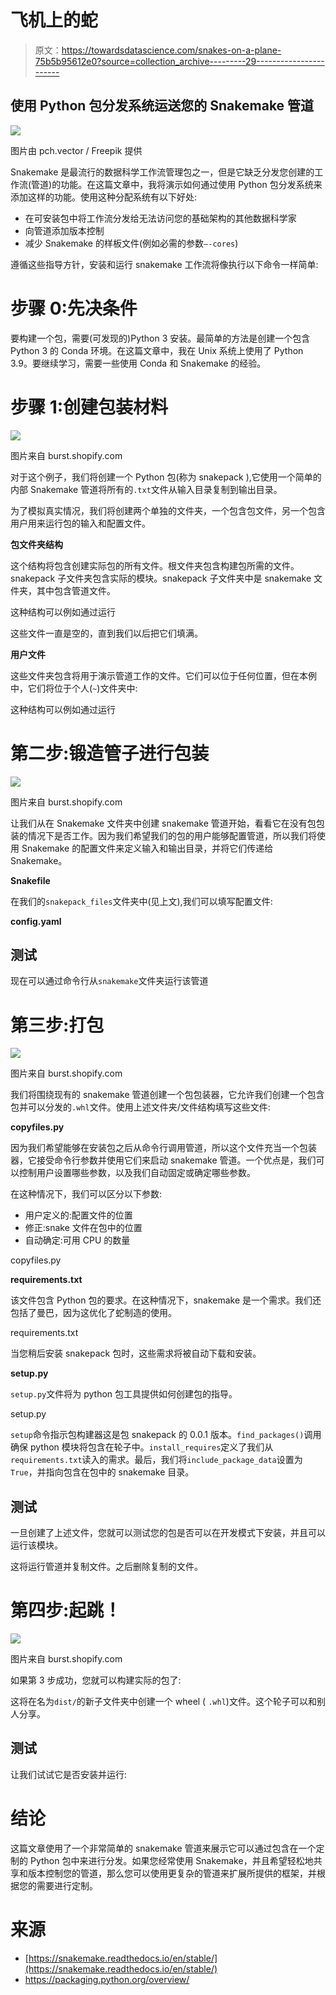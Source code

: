 # 飞机上的蛇

> 原文：<https://towardsdatascience.com/snakes-on-a-plane-75b5b95612e0?source=collection_archive---------29----------------------->

## **使用 Python 包分发系统运送您的 Snakemake 管道**

![](img/b4594e0a94eb1bf9a9ccc1fd93e97af6.png)

图片由 pch.vector / Freepik 提供

Snakemake 是最流行的数据科学工作流管理包之一，但是它缺乏分发您创建的工作流(管道)的功能。在这篇文章中，我将演示如何通过使用 Python 包分发系统来添加这样的功能。使用这种分配系统有以下好处:

*   在可安装包中将工作流分发给无法访问您的基础架构的其他数据科学家
*   向管道添加版本控制
*   减少 Snakemake 的样板文件(例如必需的参数`—-cores`)

遵循这些指导方针，安装和运行 snakemake 工作流将像执行以下命令一样简单:

# 步骤 0:先决条件

要构建一个包，需要(可发现的)Python 3 安装。最简单的方法是创建一个包含 Python 3 的 Conda 环境。在这篇文章中，我在 Unix 系统上使用了 Python 3.9。要继续学习，需要一些使用 Conda 和 Snakemake 的经验。

# 步骤 1:创建包装材料

![](img/25cdaa1b3e38edfadb23716ba1abf8da.png)

图片来自 burst.shopify.com

对于这个例子，我们将创建一个 Python 包(称为 snakepack ),它使用一个简单的内部 Snakemake 管道将所有的`.txt`文件从输入目录复制到输出目录。

为了模拟真实情况，我们将创建两个单独的文件夹，一个包含包文件，另一个包含用户用来运行包的输入和配置文件。

**包文件夹结构**

这个结构将包含创建实际包的所有文件。根文件夹包含构建包所需的文件。snakepack 子文件夹包含实际的模块。snakepack 子文件夹中是 snakemake 文件夹，其中包含管道文件。

这种结构可以例如通过运行

这些文件一直是空的，直到我们以后把它们填满。

**用户文件**

这些文件夹包含将用于演示管道工作的文件。它们可以位于任何位置，但在本例中，它们将位于个人(`~`)文件夹中:

这种结构可以例如通过运行

# 第二步:锻造管子进行包装

![](img/9b4c8449a204a9c6f774a6bd96d59939.png)

图片来自 burst.shopify.com

让我们从在 Snakemake 文件夹中创建 snakemake 管道开始，看看它在没有包包装的情况下是否工作。因为我们希望我们的包的用户能够配置管道，所以我们将使用 Snakemake 的配置文件来定义输入和输出目录，并将它们传递给 Snakemake。

**Snakefile**

在我们的`snakepack_files`文件夹中(见上文),我们可以填写配置文件:

**config.yaml**

## 测试

现在可以通过命令行从`snakemake`文件夹运行该管道

# 第三步:打包

![](img/0cddcb86d27433c2ab0eb721163e0df6.png)

图片来自 burst.shopify.com

我们将围绕现有的 snakemake 管道创建一个包包装器，它允许我们创建一个包含包并可以分发的`.whl`文件。使用上述文件夹/文件结构填写这些文件:

**copyfiles.py**

因为我们希望能够在安装包之后从命令行调用管道，所以这个文件充当一个包装器，它接受命令行参数并使用它们来启动 snakemake 管道。一个优点是，我们可以控制用户设置哪些参数，以及我们自动固定或确定哪些参数。

在这种情况下，我们可以区分以下参数:

*   用户定义的:配置文件的位置
*   修正:snake 文件在包中的位置
*   自动确定:可用 CPU 的数量

copyfiles.py

**requirements.txt**

该文件包含 Python 包的要求。在这种情况下，snakemake 是一个需求。我们还包括了曼巴，因为这优化了蛇制造的使用。

requirements.txt

当您稍后安装 snakepack 包时，这些需求将被自动下载和安装。

**setup.py**

`setup.py`文件将为 python 包工具提供如何创建包的指导。

setup.py

`setup`命令指示包构建器这是包 snakepack 的 0.0.1 版本。`find_packages()`调用确保 python 模块将包含在轮子中。`install_requires`定义了我们从`requirements.txt`读入的需求。最后，我们将`include_package_data`设置为`True`，并指向包含在包中的 snakemake 目录。

## 测试

一旦创建了上述文件，您就可以测试您的包是否可以在开发模式下安装，并且可以运行该模块。

这将运行管道并复制文件。之后删除复制的文件。

# 第四步:起跳！

![](img/9b9afe80bae36a1a02090a7df58a38c9.png)

图片来自 burst.shopify.com

如果第 3 步成功，您就可以构建实际的包了:

这将在名为`dist/`的新子文件夹中创建一个 wheel ( `.whl`)文件。这个轮子可以和别人分享。

## 测试

让我们试试它是否安装并运行:

# 结论

这篇文章使用了一个非常简单的 snakemake 管道来展示它可以通过包含在一个定制的 Python 包中来进行分发。如果您经常使用 Snakemake，并且希望轻松地共享和版本控制您的管道，那么您可以使用更复杂的管道来扩展所提供的框架，并根据您的需要进行定制。

# 来源

*   [https://snakemake.readthedocs.io/en/stable/](https://snakemake.readthedocs.io/en/stable/)
*   https://packaging.python.org/overview/